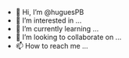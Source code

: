 - 👋 Hi, I’m @huguesPB
- 👀 I’m interested in ...
- 🌱 I’m currently learning ...
- 💞️ I’m looking to collaborate on ...
- 📫 How to reach me ...

<!---
huguesPB/huguesPB is a ✨ special ✨ repository because its `README.md` (this file) appears on your GitHub profile.
You can click the Preview link to take a look at your changes.
--->
